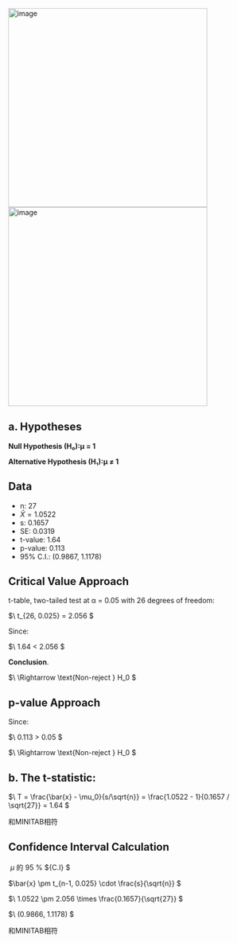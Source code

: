 <img width="400" alt="image" src="https://github.com/user-attachments/assets/496672e8-b89c-4dba-af80-dcde42aa13fa" />
<img width="400" alt="image" src="https://github.com/user-attachments/assets/3fa9d6a2-76b4-4903-9a1f-6f55772f80f6" />

## a. Hypotheses
**Null Hypothesis (H₀):μ = 1**  
  

**Alternative Hypothesis (H₁):μ ≠ 1**  


## Data
- n: 27
- $\bar{X} = 1.0522$
- s: 0.1657  
- SE: 0.0319
- t-value: 1.64
- p-value: 0.113
- 95% C.I.: (0.9867, 1.1178)  

## Critical Value Approach
t-table, two-tailed test at α = 0.05 with 26 degrees of freedom:

$\ t_{26, 0.025} = 2.056 \$

Since:

$\ 1.64 < 2.056 \$

**Conclusion**.  

$\ \Rightarrow \text{Non-reject } H_0 \$

## p-value Approach
Since:

$\ 0.113 > 0.05 \$
 

$\ \Rightarrow \text{Non-reject } H_0 \$

## b. The t-statistic:  

$\ T = \frac{\bar{x} - \mu_0}{s/\sqrt{n}} = \frac{1.0522 - 1}{0.1657 / \sqrt{27}} = 1.64 \$  

和MINITAB相符

## Confidence Interval Calculation
$\ \mu \text{ 的 95}$ \%  ${C.I} \$  

$\\bar{x} \pm t_{n-1, 0.025} \cdot \frac{s}{\sqrt{n}} \$

$\ 1.0522 \pm 2.056 \times \frac{0.1657}{\sqrt{27}} \$

$\ (0.9866, 1.1178) \$

和MINITAB相符
